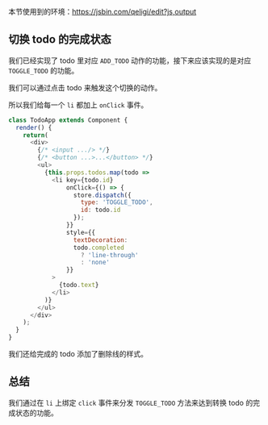 <div class="dplayer-container">
  <div
    id="dplayer"
    class="dplayer"
    style="margin-bottom: 20px;"
    data-id="[18] React 代办事项列表示例（切换代办事项的完成状态）"
    data-video="http://o71w1wc99.bkt.clouddn.com/18.mp4"
    data-subtitle="http://o71w1wc99.bkt.clouddn.com/18.vtt?v0.0.1"
    data-cover="http://o71w1wc99.bkt.clouddn.com/18.jpg?v0.0.1"
  ></div>
</div>

<script defer src="./js/DPlayer.min.js"></script>
<script defer src="./js/dplayer.js"></script>

本节使用到的环境：https://jsbin.com/qeligi/edit?js,output

## 切换 todo 的完成状态

我们已经实现了 todo 里对应 `ADD_TODO` 动作的功能，接下来应该实现的是对应 `TOGGLE_TODO` 的功能。

我们可以通过点击 todo 来触发这个切换的动作。

所以我们给每一个 `li` 都加上 `onClick` 事件。

```js
class TodoApp extends Component {
  render() {
    return(
      <div>
        {/* <input .../> */}
        {/* <button ...>...</button> */}
        <ul>
          {this.props.todos.map(todo =>
            <li key={todo.id}
                onClick={() => {
                  store.dispatch({
                    type: 'TOGGLE_TODO',
                    id: todo.id
                  });         
                }}
                style={{
                  textDecoration:
                  todo.completed 
                    ? 'line-through'
                    : 'none'
                }}
            >
              {todo.text}
            </li>
          )}
        </ul>
      </div>
    );
  }
}
```

我们还给完成的 todo 添加了删除线的样式。

## 总结

我们通过在 `li` 上绑定 `click` 事件来分发 `TOGGLE_TODO` 方法来达到转换 todo 的完成状态的功能。

<style>{% include "./css/dplayer.css" %}</style>
